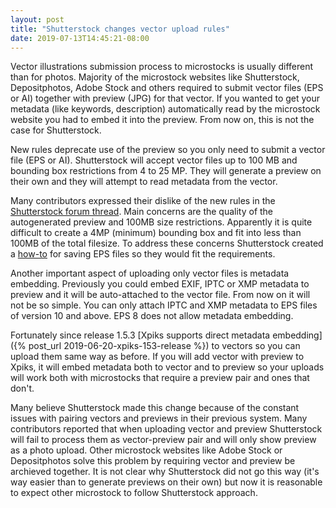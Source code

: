 ```yaml
---
layout: post
title: "Shutterstock changes vector upload rules"
date: 2019-07-13T14:45:21-08:00
---
```


Vector illustrations submission process to microstocks is usually different than for photos. Majority of the microstock websites like Shutterstock, Depositphotos, Adobe Stock and others required to submit vector files (EPS or AI) together with preview (JPG) for that vector. If you wanted to get your metadata (like keywords, description) automatically read by the microstock website you had to embed it into the preview. From now on, this is not the case for Shutterstock.

New rules deprecate use of the preview so you only need to submit a vector file (EPS or AI). Shutterstock will accept vector files up to 100 MB and bounding box restrictions from 4 to 25 MP. They will generate a preview on their own and they will attempt to read metadata from the vector.

Many contributors expressed their dislike of the new rules in the [Shutterstock forum thread](https://forums.submit.shutterstock.com/topic/96928-shutterstock-has-made-uploading-vectors-easier-than-ever/). Main concerns are the quality of the autogenerated preview and 100MB size restrictions. Apparently it is quite difficult to create a 4MP (minimum) bounding box and fit into less than 100MB of the total filesize. To address these concerns Shutterstock created a [how-to](https://www.shutterstock.com/contributorsupport/articles/en_US/kbat02/Best-Practice-Recommendations-for-Saving-EPS-Files?l=en_US) for saving EPS files so they would fit the requirements.

Another important aspect of uploading only vector files is metadata embedding. Previously you could embed EXIF, IPTC or XMP metadata to preview and it will be auto-attached to the vector file. From now on it will not be so simple. You can only attach IPTC and XMP metadata to EPS files of version 10 and above. EPS 8 does not allow metadata embedding.

Fortunately since release 1.5.3 [Xpiks supports direct metadata embedding]({% post_url 2019-06-20-xpiks-153-release %}) to vectors so you can upload them same way as before. If you will add vector with preview to Xpiks, it will embed metadata both to vector and to preview so your uploads will work both with microstocks that require a preview pair and ones that don't.

Many believe Shutterstock made this change because of the constant issues with pairing vectors and previews in their previous system. Many contributors reported that when uploading vector and preview Shutterstock will fail to process them as vector-preview pair and will only show preview as a photo upload. Other microstock websites like Adobe Stock or Depositphotos solve this problem by requiring vector and preview be archieved together. It is not clear why Shutterstock did not go this way (it's way easier than to generate previews on their own) but now it is reasonable to expect other microstock to follow Shutterstock approach.
